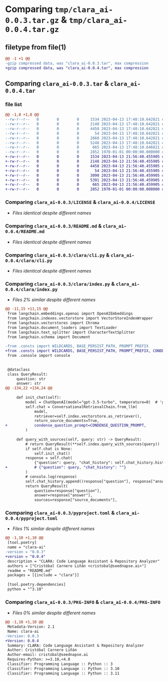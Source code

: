 # Comparing `tmp/clara_ai-0.0.3.tar.gz` & `tmp/clara_ai-0.0.4.tar.gz`

## filetype from file(1)

```diff
@@ -1 +1 @@
-gzip compressed data, was "clara_ai-0.0.3.tar", max compression
+gzip compressed data, was "clara_ai-0.0.4.tar", max compression
```

## Comparing `clara_ai-0.0.3.tar` & `clara_ai-0.0.4.tar`

### file list

```diff
@@ -1,8 +1,8 @@
--rw-r--r--   0        0        0     1534 2023-04-13 17:48:10.642821 clara_ai-0.0.3/LICENSE
--rw-r--r--   0        0        0     2148 2023-04-13 17:48:10.642821 clara_ai-0.0.3/README.md
--rw-r--r--   0        0        0     4458 2023-04-13 17:48:10.642821 clara_ai-0.0.3/clara/cli.py
--rw-r--r--   0        0        0       54 2023-04-13 17:48:10.642821 clara_ai-0.0.3/clara/console.py
--rw-r--r--   0        0        0     2660 2023-04-13 17:48:10.642821 clara_ai-0.0.3/clara/consts.py
--rw-r--r--   0        0        0     5248 2023-04-13 17:48:10.642821 clara_ai-0.0.3/clara/index.py
--rw-r--r--   0        0        0      665 2023-04-13 17:48:10.646821 clara_ai-0.0.3/pyproject.toml
--rw-r--r--   0        0        0     2852 1970-01-01 00:00:00.000000 clara_ai-0.0.3/PKG-INFO
+-rw-r--r--   0        0        0     1534 2023-04-13 21:56:40.455905 clara_ai-0.0.4/LICENSE
+-rw-r--r--   0        0        0     2148 2023-04-13 21:56:40.455905 clara_ai-0.0.4/README.md
+-rw-r--r--   0        0        0     4458 2023-04-13 21:56:40.455905 clara_ai-0.0.4/clara/cli.py
+-rw-r--r--   0        0        0       54 2023-04-13 21:56:40.455905 clara_ai-0.0.4/clara/console.py
+-rw-r--r--   0        0        0     3090 2023-04-13 21:56:40.459905 clara_ai-0.0.4/clara/consts.py
+-rw-r--r--   0        0        0     5391 2023-04-13 21:56:40.459905 clara_ai-0.0.4/clara/index.py
+-rw-r--r--   0        0        0      665 2023-04-13 21:56:40.459905 clara_ai-0.0.4/pyproject.toml
+-rw-r--r--   0        0        0     2852 1970-01-01 00:00:00.000000 clara_ai-0.0.4/PKG-INFO
```

### Comparing `clara_ai-0.0.3/LICENSE` & `clara_ai-0.0.4/LICENSE`

 * *Files identical despite different names*

### Comparing `clara_ai-0.0.3/README.md` & `clara_ai-0.0.4/README.md`

 * *Files identical despite different names*

### Comparing `clara_ai-0.0.3/clara/cli.py` & `clara_ai-0.0.4/clara/cli.py`

 * *Files identical despite different names*

### Comparing `clara_ai-0.0.3/clara/index.py` & `clara_ai-0.0.4/clara/index.py`

 * *Files 2% similar despite different names*

```diff
@@ -11,15 +11,15 @@
 from langchain.embeddings.openai import OpenAIEmbeddings
 from langchain.indexes.vectorstore import VectorStoreIndexWrapper
 from langchain.vectorstores import Chroma
 from langchain.document_loaders import TextLoader
 from langchain.text_splitter import CharacterTextSplitter
 from langchain.schema import Document
 
-from .consts import WILDCARDS, BASE_PERSIST_PATH, PROMPT_PREFIX
+from .consts import WILDCARDS, BASE_PERSIST_PATH, PROMPT_PREFIX, CONDENSE_QUESTION_PROMPT
 from .console import console
 
 
 @dataclass
 class QueryResult:
     question: str
     answer: str
@@ -134,22 +134,24 @@
 
     def init_chat(self):
         model = ChatOpenAI(model="gpt-3.5-turbo", temperature=0)  # 'gpt-4',
         self.chat = ConversationalRetrievalChain.from_llm(
             model,
             retriever=self.index.vectorstore.as_retriever(),
             return_source_documents=True,
+            condense_question_prompt=CONDENSE_QUESTION_PROMPT,
         )
 
     def query_with_sources(self, query: str) -> QueryResult:
         # return QueryResult(**self.index.query_with_sources(query))
         if self.chat is None:
             self.init_chat()
         response = self.chat(
             {"question": query, "chat_history": self.chat_history.history}
+            # {"question": query, "chat_history": ""}
         )
         # console.log(response)
         self.chat_history.append((response["question"], response["answer"]))
         return QueryResult(
             question=response["question"],
             answer=response["answer"],
             sources=response["source_documents"],
```

### Comparing `clara_ai-0.0.3/pyproject.toml` & `clara_ai-0.0.4/pyproject.toml`

 * *Files 1% similar despite different names*

```diff
@@ -1,10 +1,10 @@
 [tool.poetry]
 name = "clara-ai"
-version = "0.0.3"
+version = "0.0.4"
 description = "CLARA: Code Language Assistant & Repository Analyzer"
 authors = ["Cristóbal Carnero Liñán <cristobal@seednapse.ai>"]
 readme = "README.md"
 packages = [{include = "clara"}]
 
 [tool.poetry.dependencies]
 python = "^3.10"
```

### Comparing `clara_ai-0.0.3/PKG-INFO` & `clara_ai-0.0.4/PKG-INFO`

 * *Files 0% similar despite different names*

```diff
@@ -1,10 +1,10 @@
 Metadata-Version: 2.1
 Name: clara-ai
-Version: 0.0.3
+Version: 0.0.4
 Summary: CLARA: Code Language Assistant & Repository Analyzer
 Author: Cristóbal Carnero Liñán
 Author-email: cristobal@seednapse.ai
 Requires-Python: >=3.10,<4.0
 Classifier: Programming Language :: Python :: 3
 Classifier: Programming Language :: Python :: 3.10
 Classifier: Programming Language :: Python :: 3.11
```

